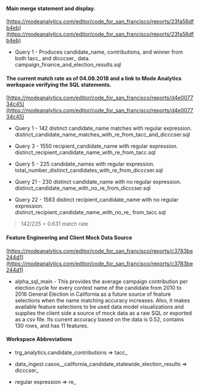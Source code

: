 #### Main merge statement and display.

[https://modeanalytics.com/editor/code_for_san_francisco/reports/23fa56dfb4eb](https://modeanalytics.com/editor/code_for_san_francisco/reports/23fa56dfb4eb)

* Query 1 - Produces candidate_name, contributions, and winner from both tacc_ and dicccser_ data.<br>
    campaign_finance_and_election_results.sql

#### The current match rate as of 04.08.2018 and a link to Mode Analytics workspace verifying the SQL statements.

[https://modeanalytics.com/editor/code_for_san_francisco/reports/d4e007734c45](https://modeanalytics.com/editor/code_for_san_francisco/reports/d4e007734c45)

* Query 1 -  142 distinct candidate_name matches with regular expression.<br>
   distinct_candidate_name_matches_with_re_from_tacc_and_dicccser.sql

* Query 3 -  1550 recipient_candidate_name with regular expression.<br>
   distinct_recipient_candidate_name_with_re_from_tacc.sql

* Query 5 -  225 candidate_names with regular expression.<br>
   total_number_distinct_candidates_with_re_from_dicccser.sql

* Query 21 - 230 distinct candidate_name with no regular expression.<br>
   distinct_candidate_name_with_no_re_from_dicccser.sql

* Query 22 - 1563 distinct recipient_candidate_name with no regular expression.<br>
   distinct_recipient_candidate_name_with_no_re_ from_tacc.sql

> 142/225 =  0.631 match rate

#### Feature Engineering and Client Mock Data Source

[https://modeanalytics.com/editor/code_for_san_francisco/reports/c3783be244d1](https://modeanalytics.com/editor/code_for_san_francisco/reports/c3783be244d1)

* alpha_sql_main - This provides the average campaign contribution per election cycle for every contest name of the candidate from 2010 to 2016 General Election in California as a future source of feature selections when the name matching accuracy increases. Also, it makes available feature selections to be used data model visualizations and supplies the client side a source of mock data as a raw SQL or exported as a csv file. Its current accuracy based on the data is 0.52, contains 130 rows, and has 11 features.


#### Workspace Abbreviations

* trg_analytics.candidate_contributions => tacc_
 
* data_ingest.casos__california_candidate_statewide_election_results => dicccser_

* regular expression => re_

